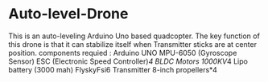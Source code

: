 # Auto-level-Drone
This is an auto-leveling Arduino Uno based quadcopter. The key function of this drone is that it can stabilize itself when Transmitter sticks are at center position.
components requied :
Arduino UNO
MPU-6050 (Gyroscope Sensor)
ESC (Electronic Speed Controller)*4
BLDC Motors 1000KV*4
Lipo battery (3000 mah)
FlyskyFsi6 Transmitter
8-inch propellers*4


